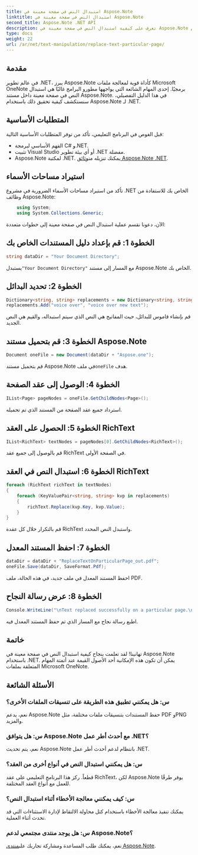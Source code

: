 ```yaml
---
title: استبدال النص في صفحة معينة في Aspose.Note
linktitle: استبدال النص في صفحة معينة في Aspose.Note
second_title: Aspose.Note .NET API
description: تعرف على كيفية استبدال النص في صفحة معينة في Aspose.Note باستخدام .NET. اتبع دليلنا خطوة بخطوة لمعالجة النص بكفاءة.
type: docs
weight: 22
url: /ar/net/text-manipulation/replace-text-particular-page/
---
```

## مقدمة
في عالم تطوير .NET، يبرز Aspose.Note كأداة قوية لمعالجة ملفات Microsoft OneNote برمجيًا. إحدى المهام الشائعة التي يواجهها مطورو البرامج غالبًا هي استبدال النص في صفحة معينة داخل مستند Aspose.Note. في هذا الدليل التفصيلي، سنستكشف كيفية تحقيق ذلك باستخدام Aspose.Note لـ .NET.
## المتطلبات الأساسية
قبل الغوص في البرنامج التعليمي، تأكد من توفر المتطلبات الأساسية التالية:
- الفهم الأساسي لبرمجة C# و.NET.
- تثبيت Visual Studio أو أي بيئة تطوير .NET مفضلة.
-  Aspose.Note لمكتبة .NET. يمكنك تنزيله من[وثائق Aspose.Note .NET](https://reference.aspose.com/note/net/).
## استيراد مساحات الأسماء
تأكد من استيراد مساحات الأسماء الضرورية في مشروع .NET الخاص بك للاستفادة من وظائف Aspose.Note:
```csharp
    using System;
    using System.Collections.Generic;
```
الآن، دعونا نقسم عملية استبدال النص في صفحة معينة إلى خطوات متعددة:
## الخطوة 1: قم بإعداد دليل المستندات الخاص بك
```csharp
string dataDir = "Your Document Directory";
```
 يستبدل`"Your Document Directory"` مع المسار إلى مستند Aspose.Note الخاص بك.
## الخطوة 2: تحديد البدائل
```csharp
Dictionary<string, string> replacements = new Dictionary<string, string>();
replacements.Add("voice over", "voice over new text");
```
قم بإنشاء قاموس للبدائل، حيث المفاتيح هي النص الذي سيتم استبداله، والقيم هي النص الجديد.
## الخطوة 3: قم بتحميل مستند Aspose.Note
```csharp
Document oneFile = new Document(dataDir + "Aspose.one");
```
 قم بتحميل مستند Aspose.Note في ملف`oneFile` هدف.
## الخطوة 4: الوصول إلى عقد الصفحة
```csharp
IList<Page> pageNodes = oneFile.GetChildNodes<Page>();
```
استرداد جميع عقد الصفحة من المستند الذي تم تحميله.
## الخطوة 5: الحصول على العقد RichText
```csharp
IList<RichText> textNodes = pageNodes[0].GetChildNodes<RichText>();
```
قم بالوصول إلى جميع عقد RichText في الصفحة الأولى.
## الخطوة 6: استبدال النص في العقد RichText
```csharp
foreach (RichText richText in textNodes)
{
    foreach (KeyValuePair<string, string> kvp in replacements)
    {
        richText.Replace(kvp.Key, kvp.Value);
    }
}
```
قم بالتكرار خلال كل عقدة RichText واستبدل النص المحدد.
## الخطوة 7: احفظ المستند المعدل
```csharp
dataDir = dataDir + "ReplaceTextOnParticularPage_out.pdf";
oneFile.Save(dataDir, SaveFormat.Pdf);
```
احفظ المستند المعدل في ملف جديد، في هذه الحالة، ملف PDF.
## الخطوة 8: عرض رسالة النجاح
```csharp
Console.WriteLine("\nText replaced successfully on a particular page.\nFile saved at " + dataDir);
```
اطبع رسالة نجاح مع المسار الذي تم حفظ المستند المعدل فيه.
## خاتمة
تهانينا! لقد تعلمت بنجاح كيفية استبدال النص في صفحة معينة في Aspose.Note باستخدام .NET. يمكن أن تكون هذه الإمكانية أحد الأصول القيمة عند أتمتة المهام المتعلقة بملفات Microsoft OneNote.
## الأسئلة الشائعة
### س: هل يمكنني تطبيق هذه الطريقة على تنسيقات الملفات الأخرى؟
نعم، يدعم Aspose.Note حفظ المستندات بتنسيقات ملفات مختلفة، مثل PDF وPNG والمزيد.
### س: هل يتوافق Aspose.Note مع أحدث أطر عمل .NET؟
نعم، يتم تحديث Aspose.Note بانتظام لدعم أحدث أطر عمل .NET.
### س: هل يمكنني استبدال النص في أنواع أخرى من العقد؟
قطعاً. ركز هذا البرنامج التعليمي على عقد RichText، لكن Aspose.Note يوفر طرقًا للعمل مع أنواع العقد المختلفة.
### س: كيف يمكنني معالجة الأخطاء أثناء استبدال النص؟
يمكنك تنفيذ معالجة الأخطاء باستخدام كتل محاولة الالتقاط لإدارة الاستثناءات التي قد تحدث أثناء العملية.
### س: هل يوجد منتدى مجتمعي لدعم Aspose.Note؟
 نعم، يمكنك طلب المساعدة ومشاركة تجاربك على[منتدى Aspose.Note](https://forum.aspose.com/c/note/28).